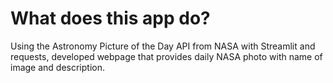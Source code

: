 # What does this app do?
Using the Astronomy Picture of the Day API from NASA with Streamlit and requests, developed webpage that provides daily NASA photo with name of image and description.